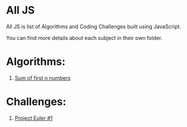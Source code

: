 # All JS
All JS is list of Algorithms and Coding Challenges built using JavaScript.

You can find more details about each subject in their own folder.

# Algorithms:
1. [Sum of first n numbers](https://github.com/florinpop17/all-js/Algorithms/)

# Challenges:
1. [Project Euler #1](https://github.com/florinpop17/all-js/Challenges/)
